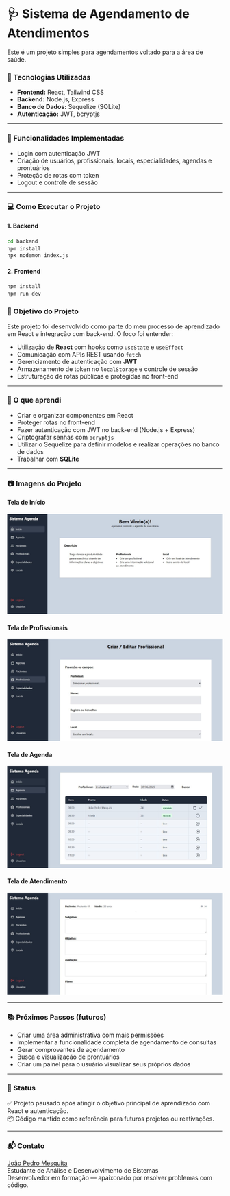 # 🩺 Sistema de Agendamento de Atendimentos

Este é um projeto simples para agendamentos voltado para a área de saúde.

### 🚀 Tecnologias Utilizadas

- **Frontend:** React, Tailwind CSS
- **Backend:** Node.js, Express
- **Banco de Dados:** Sequelize (SQLite)
- **Autenticação:** JWT, bcryptjs

---

### 🔐 Funcionalidades Implementadas

- Login com autenticação JWT
- Criação de usuários, profissionais, locais, especialidades, agendas e prontuários
- Proteção de rotas com token
- Logout e controle de sessão

---

###  💻 Como Executar o Projeto

#### 1. Backend

```bash
cd backend
npm install
npx nodemon index.js
```

#### 2. Frontend

```bash
npm install
npm run dev
```

### 🎯 Objetivo do Projeto

Este projeto foi desenvolvido como parte do meu processo de aprendizado em React e integração com back-end. O foco foi entender:

- Utilização de **React** com hooks como `useState` e `useEffect`
- Comunicação com APIs REST usando `fetch`
- Gerenciamento de autenticação com **JWT**
- Armazenamento de token no `localStorage` e controle de sessão
- Estruturação de rotas públicas e protegidas no front-end

---

### 🧠 O que aprendi

- Criar e organizar componentes em React
- Proteger rotas no front-end
- Fazer autenticação com JWT no back-end (Node.js + Express)
- Criptografar senhas com `bcryptjs`
- Utilizar o Sequelize para definir modelos e realizar operações no banco de dados
- Trabalhar com **SQLite**

---

### 📷 Imagens do Projeto

#### Tela de Início
![Tela de Início](./assets/home.png)

#### Tela de Profissionais
![Tela de Profissionais](./assets/profissional.png)

#### Tela de Agenda
![Tela de Agenda](./assets/agenda.png)

#### Tela de Atendimento
![Tela de Atendimento](./assets/atendimento.png)

---

### 📚 Próximos Passos (futuros)

- Criar uma área administrativa com mais permissões
- Implementar a funcionalidade completa de agendamento de consultas
- Gerar comprovantes de agendamento
- Busca e visualização de prontuários
- Criar um painel para o usuário visualizar seus próprios dados

---

### 📌 Status

✅ Projeto pausado após atingir o objetivo principal de aprendizado com React e autenticação.  
📦 Código mantido como referência para futuros projetos ou reativações.

---

### 📬 Contato

[João Pedro Mesquita](https://www.linkedin.com/in/jope-msquita/)  
Estudante de Análise e Desenvolvimento de Sistemas  
Desenvolvedor em formação — apaixonado por resolver problemas com código.